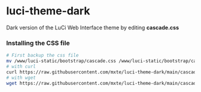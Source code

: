 # luci-theme-dark

Dark version of the LuCi Web Interface theme by editing **cascade.css**

### Installing the CSS file
```bash
# First backup the css file 
mv /www/luci-static/bootstrap/cascade.css /www/luci-static/bootstrap/cascade.old
# with curl
curl https://raw.githubusercontent.com/mxte/luci-theme-dark/main/cascade.css > /www/luci-static/bootstrap/cascade.css
# with wget
wget https://raw.githubusercontent.com/mxte/luci-theme-dark/main/cascade.css -O /www/luci-static/bootstrap/cascade.css
```
